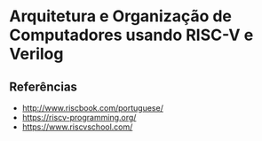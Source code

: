 # Arquitetura e Organização de Computadores usando RISC-V e Verilog


## Referências

- http://www.riscbook.com/portuguese/
- https://riscv-programming.org/
- https://www.riscvschool.com/
